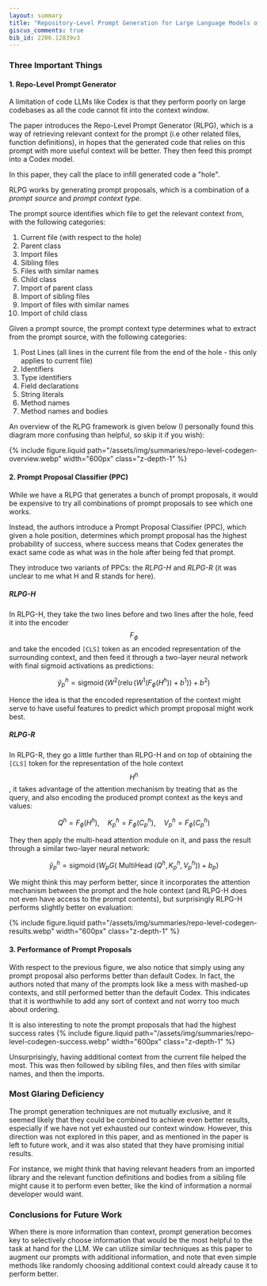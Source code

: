 ```yaml
---
layout: summary
title: "Repository-Level Prompt Generation for Large Language Models of Code"
giscus_comments: true
bib_id: 2206.12839v3
---
```


### Three Important Things

#### 1. Repo-Level Prompt Generator
A limitation of code LLMs like Codex is that they perform poorly on
large codebases as all the code cannot fit into the context window.

The paper introduces the Repo-Level Prompt Generator (RLPG), which is a way of
retrieving relevant context for the prompt (i.e other related files, function
definitions), in hopes that the generated code that relies on this
prompt with more useful context will be better. They then feed
this prompt into a Codex model.

In this paper, they call the place to infill generated code a "hole".

RLPG works by generating prompt proposals, which is a combination
of a *prompt source* and *prompt context type*.

The prompt source identifies which file to get the relevant context from,
with the following categories:
1. Current file (with respect to the hole)
2. Parent class
3. Import files
4. Sibling files
5. Files with similar names
6. Child class
7. Import of parent class
8. Import of sibling files
9. Import of files with similar names
10. Import of child class

Given a prompt source, the prompt context type determines what to extract from
the prompt source, with the following categories:
1. Post Lines (all lines in the current file from the end of the hole - this only applies to current file)
2. Identifiers
3. Type identifiers
4. Field declarations
5. String literals
6. Method names
7. Method names and bodies

An overview of the RLPG framework is given below (I personally found this
diagram more confusing than helpful, so skip it if you wish):

{% include figure.liquid
    path="/assets/img/summaries/repo-level-codegen-overview.webp"
    width="600px"
    class="z-depth-1"
%}

#### 2. Prompt Proposal Classifier (PPC)

While we have a RLPG that generates a bunch of prompt proposals,
it would be expensive to try all combinations of prompt proposals
to see which one works.

Instead, the authors introduce a Prompt Proposal Classifier (PPC), which given a
hole position, determines which prompt proposal has the highest probability of
success, where success means that Codex generates the exact same code as what
was in the hole after being fed that prompt.

They introduce two variants of PPCs: the *RLPG-H* and *RLPG-R* (it was unclear
to me what H and R stands for here).

##### RLPG-H
In RLPG-H, they take the two lines before and two lines after the hole, feed it
into the encoder $$F_\phi$$  and take the encoded `[CLS]` token as an encoded representation of the
surrounding context, and then feed it through a two-layer neural network with
final sigmoid activations as predictions:

$$
\hat{y}_p^h
 =\operatorname{sigmoid}\left(W^2\left(\operatorname{relu}\left(W^1\left(F_\phi\left(H^h\right)\right)+b^1\right)\right)+b^2\right)
$$

Hence the idea is that the encoded representation of the context might serve
to have useful features to predict which prompt proposal might work best.

##### RLPG-R
In RLPG-R, they go a little further than RLPG-H and on top of obtaining
the `[CLS]` token for the representation of the hole context $$H^h$$,
it takes advantage of the attention mechanism by treating that as 
the query, and also encoding
the produced prompt context as the keys and values:

$$
Q^h=F_\phi\left(H^h\right), \quad K_p^h=F_\phi\left(C_p^h\right), \quad V_p^h=F_\phi\left(C_p^h\right)
$$

They then apply the multi-head attention module on it, and pass the result
through a similar two-layer neural network:

$$
\hat{y}_p^h
=\operatorname{sigmoid}\left(W_p G\left(\text { MultiHead }\left(Q^h, K_p^h, V_p^h\right)\right)+b_p\right)
$$

We might think this may perform better, since it incorporates the attention
mechanism between the prompt and the hole context (and RLPG-H does not even have
access to the prompt contents), but surprisingly RLPG-H performs slightly better
on evaluation:

{% include figure.liquid
    path="/assets/img/summaries/repo-level-codegen-results.webp"
    width="600px"
    class="z-depth-1"
%}


#### 3. Performance of Prompt Proposals

With respect to the previous figure, we also notice that simply using any
prompt proposal also performs better than default Codex.
In fact, the authors noted that many of the prompts look like a mess with
mashed-up contexts, and still performed better than the default Codex.
This indicates that it is worthwhile to add any sort of context and
not worry too much about ordering.

It is also interesting to note the prompt proposals that had the highest success rates
{% include figure.liquid
    path="/assets/img/summaries/repo-level-codegen-success.webp"
    width="600px"
    class="z-depth-1"
%}

Unsurprisingly, having additional context from the current file helped the most.
This was then followed by sibling files, and then files with similar names,
and then the imports.

### Most Glaring Deficiency

The prompt generation techniques are not mutually exclusive, and it seemed
likely that they could be combined to achieve even better results, especially if
we have not yet exhausted our context window. However, this direction was not
explored in this paper, and as mentioned in the paper is left to future work,
and it was also stated that they have promising initial results.

For instance, we might think that having relevant headers from an imported
library and the relevant function definitions and bodies from a sibling file
might cause it to perform even better, like the kind of information a normal
developer would want.

### Conclusions for Future Work
When there is more information than context, prompt generation becomes key to
selectively choose information that would be the most helpful to the task at
hand for the LLM. We can utilize similar techniques as this paper to augment our
prompts with additional information, and note that even simple methods like
randomly choosing additional context could already cause it to perform better.
